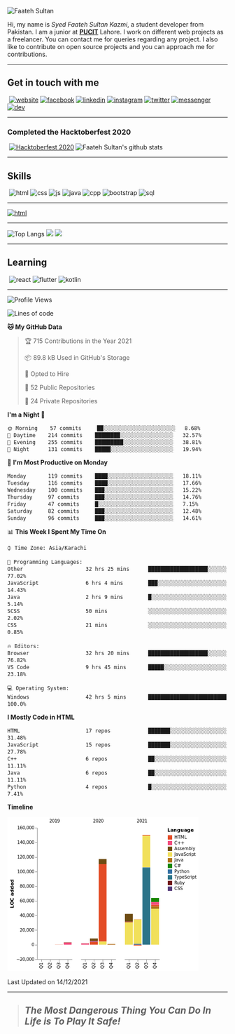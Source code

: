 ![Faateh Sultan](https://github.com/faatehsultan/faatehsultan/blob/master/assets/header.png)

Hi, my name is *Syed Faateh Sultan Kazmi*, a student developer from Pakistan. I am a junior at [**PUCIT**](http://pucit.edu.pk) Lahore. I work on different web projects as a freelancer. You can contact me for queries regarding any project. I also like to contribute on open source projects and you can approach me for contributions. 

----

## Get in touch with me

​	 	       	 [![website](https://github.com/faatehsultan/faatehsultan/blob/master/assets/www.png)](http://faatehsultan.github.io)       [![facebook](https://github.com/faatehsultan/faatehsultan/blob/master/assets/facebook.png)](http://facebook.com/faatehsultan.kazmi)       [![linkedin](https://github.com/faatehsultan/faatehsultan/blob/master/assets/linkedin.png)](https://www.linkedin.com/in/faatehsultankazmi)       [![instagram](https://github.com/faatehsultan/faatehsultan/blob/master/assets/instagram.png)](https://instagram.com/faateh.sultan)       [![twitter](https://github.com/faatehsultan/faatehsultan/blob/master/assets/twitter.png)](https://twitter.com/faatehsultan)       [![messenger](https://github.com/faatehsultan/faatehsultan/blob/master/assets/messenger.png)](https://m.me/faatehsultankazmi)       [![dev](https://github.com/faatehsultan/faatehsultan/blob/master/assets/dev.png)](https://dev.to/faatehsultan) 

----

### Completed the Hacktoberfest 2020 

​        [![Hacktoberfest 2020](https://res.cloudinary.com/practicaldev/image/fetch/s--ajGtUgSU--/c_limit,f_auto,fl_progressive,q_80,w_180/https://dev-to-uploads.s3.amazonaws.com/uploads/badge/badge_image/80/hacktoberfest2020-badge_2.png)](https://dev.to/faatehsultan)                              ![Faateh Sultan's github stats](https://github-readme-stats.vercel.app/api?username=faatehsultan&count_private=true&show_icons=true&theme=synthwave&hide_border=true&include_all_commits=true)

----

## Skills

​	 ![html](https://github.com/faatehsultan/faatehsultan/blob/master/assets/html.png)       ![css](https://github.com/faatehsultan/faatehsultan/blob/master/assets/css.png)        ![js](https://github.com/faatehsultan/faatehsultan/blob/master/assets/js.png)       ![java](https://github.com/faatehsultan/faatehsultan/blob/master/assets/java.png)        ![cpp](https://github.com/faatehsultan/faatehsultan/blob/master/assets/cpp.png)         ![bootstrap](https://github.com/faatehsultan/faatehsultan/blob/master/assets/bootstrap.png)        ![sql](https://github.com/faatehsultan/faatehsultan/blob/master/assets/sql.png)

---

[![html](https://github.com/faatehsultan/faatehsultan/blob/master/assets/find-resume.png)](https://drive.google.com/file/d/1krx2GbUUHwOY3zBUvTZnnAlAnk9YFqlL/view?usp=sharing)

---

![Top Langs](https://github-readme-stats.vercel.app/api/top-langs/?username=faatehsultan&layout=compact&langs_count=10) <img src="https://media.giphy.com/media/mz1kJeDVueKC4/giphy.gif" width="160px"> <img src="https://media.giphy.com/media/VTtANKl0beDFQRLDTh/giphy.gif" width="160px">

---

## Learning

​      ![react](https://github.com/faatehsultan/faatehsultan/blob/master/assets/react.png)        ![flutter](https://github.com/faatehsultan/faatehsultan/blob/master/assets/flutter.png)         ![kotlin](https://github.com/faatehsultan/faatehsultan/blob/master/assets/kotlin.png)                              

---

<!--START_SECTION:waka-->
![Profile Views](http://img.shields.io/badge/Profile%20Views-7-blue)

![Lines of code](https://img.shields.io/badge/From%20Hello%20World%20I%27ve%20Written-422%20Thousand%20lines%20of%20code-blue)

**🐱 My GitHub Data** 

> 🏆 715 Contributions in the Year 2021
 > 
> 📦 89.8 kB Used in GitHub's Storage 
 > 
> 💼 Opted to Hire
 > 
> 📜 52 Public Repositories 
 > 
> 🔑 24 Private Repositories  
 > 
**I'm a Night 🦉** 

```text
🌞 Morning    57 commits     ██░░░░░░░░░░░░░░░░░░░░░░░   8.68% 
🌆 Daytime    214 commits    ████████░░░░░░░░░░░░░░░░░   32.57% 
🌃 Evening    255 commits    █████████░░░░░░░░░░░░░░░░   38.81% 
🌙 Night      131 commits    █████░░░░░░░░░░░░░░░░░░░░   19.94%

```
📅 **I'm Most Productive on Monday** 

```text
Monday       119 commits    ████░░░░░░░░░░░░░░░░░░░░░   18.11% 
Tuesday      116 commits    ████░░░░░░░░░░░░░░░░░░░░░   17.66% 
Wednesday    100 commits    ███░░░░░░░░░░░░░░░░░░░░░░   15.22% 
Thursday     97 commits     ███░░░░░░░░░░░░░░░░░░░░░░   14.76% 
Friday       47 commits     █░░░░░░░░░░░░░░░░░░░░░░░░   7.15% 
Saturday     82 commits     ███░░░░░░░░░░░░░░░░░░░░░░   12.48% 
Sunday       96 commits     ███░░░░░░░░░░░░░░░░░░░░░░   14.61%

```


📊 **This Week I Spent My Time On** 

```text
⌚︎ Time Zone: Asia/Karachi

💬 Programming Languages: 
Other                    32 hrs 25 mins      ███████████████████░░░░░░   77.02% 
JavaScript               6 hrs 4 mins        ███░░░░░░░░░░░░░░░░░░░░░░   14.43% 
Java                     2 hrs 9 mins        █░░░░░░░░░░░░░░░░░░░░░░░░   5.14% 
SCSS                     50 mins             ░░░░░░░░░░░░░░░░░░░░░░░░░   2.02% 
CSS                      21 mins             ░░░░░░░░░░░░░░░░░░░░░░░░░   0.85%

🔥 Editors: 
Browser                  32 hrs 20 mins      ███████████████████░░░░░░   76.82% 
VS Code                  9 hrs 45 mins       █████░░░░░░░░░░░░░░░░░░░░   23.18%

💻 Operating System: 
Windows                  42 hrs 5 mins       █████████████████████████   100.0%

```

**I Mostly Code in HTML** 

```text
HTML                     17 repos            ███████░░░░░░░░░░░░░░░░░░   31.48% 
JavaScript               15 repos            ███████░░░░░░░░░░░░░░░░░░   27.78% 
C++                      6 repos             ██░░░░░░░░░░░░░░░░░░░░░░░   11.11% 
Java                     6 repos             ██░░░░░░░░░░░░░░░░░░░░░░░   11.11% 
Python                   4 repos             █░░░░░░░░░░░░░░░░░░░░░░░░   7.41%

```


**Timeline**

![Chart not found](https://raw.githubusercontent.com/faatehsultan/faatehsultan/master/charts/bar_graph.png) 


 Last Updated on 14/12/2021
<!--END_SECTION:waka-->

---

> ##                             ***The Most Dangerous Thing You Can Do In Life is To Play It Safe!***

